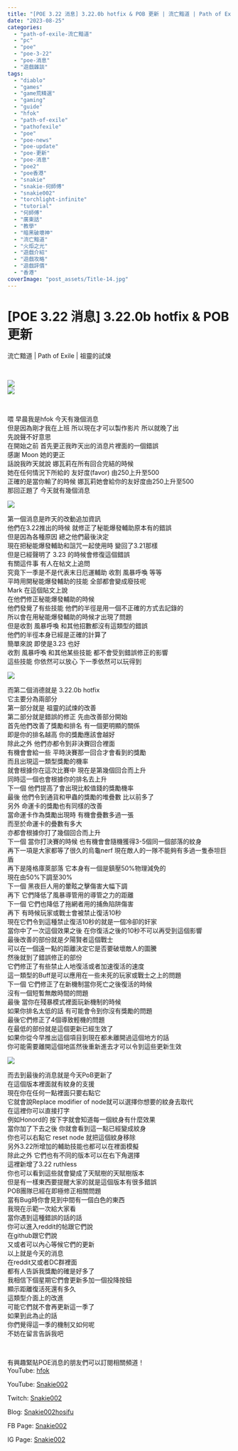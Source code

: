 ```yaml
---
title: "[POE 3.22 消息] 3.22.0b hotfix & POB 更新 | 流亡黯道 | Path of Exile | 祖靈的試煉"
date: "2023-08-25"
categories: 
  - "path-of-exile-流亡黯道"
  - "pc"
  - "poe"
  - "poe-3-22"
  - "poe-消息"
  - "遊戲雜談"
tags: 
  - "diablo"
  - "games"
  - "game荒精選"
  - "gaming"
  - "guide"
  - "hfok"
  - "path-of-exile"
  - "pathofexile"
  - "poe"
  - "poe-news"
  - "poe-update"
  - "poe-更新"
  - "poe-消息"
  - "poe2"
  - "poe香港"
  - "snakie"
  - "snakie-何師傅"
  - "snakie002"
  - "torchlight-infinite"
  - "tutorial"
  - "何師傅"
  - "廣東話"
  - "教學"
  - "暗黑破壞神"
  - "流亡黯道"
  - "火炬之光"
  - "遊戲介紹"
  - "遊戲攻略"
  - "遊戲評價"
  - "香港"
coverImage: "post_assets/Title-14.jpg"
---
```


# \[POE 3.22 消息\] 3.22.0b hotfix & POB 更新  
流亡黯道 | Path of Exile | 祖靈的試煉

  
   

  
![](post_assets/Title-14-1024x576.jpg)  
![](post_assets/0-1-Patch-Note-1-1024x576.png)  

  
   

  
喂 早晨我是hfok 今天有幾個消息  
但是因為剛才我在上班 所以現在才可以製作影片 所以就晚了出  
先說聲不好意思  
在開始之前 首先更正我昨天出的消息片裡面的一個錯誤  
感謝 Moon 她的更正  
話說我昨天就說 娜瓦莉在所有回合完結的時候  
她在任何情況下所給的 友好度(favor) 由250上升至500  
正確的是當你輸了的時候 娜瓦莉她會給你的友好度由250上升至500  
那回正題了 今天就有幾個消息  

  
![](post_assets/1-1-cascade.png)  

  
第一個消息是昨天的改動追加資訊  
他們在3.22推出的時候 就修正了秘能爆發輔助原本有的錯誤  
但是因為各種原因 總之他們最後決定  
現在把秘能爆發輔助和詛咒一起使用時 變回了3.21那樣  
但是已經聲明了 3.23 的時候會修復這個錯誤  
有關這件事 有人在帖文上追問  
究竟下一季是不是代表末日厄運輔助 收割 風暴呼喚 等等  
平時用開秘能爆發輔助的技能 全部都會變成廢技呢  
Mark 在這個貼文上說  
在他們修正秘能爆發輔助的時候  
他們發覺了有些技能 他們的半徑是用一個不正確的方式去記錄的  
所以會在用秘能爆發輔助的時候才出現了問題  
但是收割 風暴呼喚 和其他招數都沒有這類型的錯誤  
他們的半徑本身已經是正確的計算了  
簡單來說 即使是3.23 也好  
收割 風暴呼喚 和其他某些技能 都不會受到錯誤修正的影響  
這些技能 你依然可以放心 下一季依然可以玩得到  

  
![](post_assets/2-3.22.0b-hotfix-1024x576.png)  

  
而第二個消德就是 3.22.0b hotfix  
它主要分為兩部分  
第一部分就是 祖靈的試煉的改善  
第二部分就是錯誤的修正 先由改善部分開始  
首先他們改善了獎勵和排名 有一個更明顯的關係  
即是你的排名越高 你的獎勵應該會越好  
除此之外 他們亦都令到非決賽回合裡面  
有機會會給一些 平時決賽那一回合才會看到的獎勵  
而且出現這一類型獎勵的機率  
就會根據你在這次比賽中 現在是第幾個回合而上升  
同時這一個也會根據你的排名去上升  
下一個 他們提高了會出現比較值錢的獎勵機率  
最後 他們令到通貨和甲蟲的獎勵的堆疊數 比以前多了  
另外 命運卡的獎勵也有同樣的改善  
當命運卡作為獎勵出現時 有機會疊數多過一張  
而至於命運卡的疊數有多大  
亦都會根據你打了幾個回合而上升  
下一個 當你打決賽的時候 也有機會會隨機獲得3-5個同一個部落的紋身  
再下一項是大家都等了很久的烏龜nerf 現在敵人的一隊不能夠有多過一隻泰坦巨盾  
再下是隆格庫萊部落 它本身有一個是鎮壓50%物理減免的  
現在由50%下調至30%  
下一個 黑夜巨人用的暈眩之擊傷害大幅下調  
再下 它們降低了風暴導管用的導管之力的距離  
下一個 它們也降低了拖網者用的捕魚陷阱傷害  
再下 有時候玩家或戰士會被禁止復活10秒  
現在它們令到這種禁止復活10秒的就是一個冷卻的奸家  
當你中了一次這個效果之後 在你復活之後的10秒不可以再受到這個影響  
最後改善的部份就是夕陽賢者這個戰士  
可以在一個遠一點的距離決定它是否要破壞敵人的圖騰  
然後就到了錯誤修正的部份  
它們修正了有些禁止人地復活或者加速復活的速度  
這一類型的Buff是可以應用在一些未死的玩家或戰士之上的問題  
下一個 它們修正了在新機制當你死亡之後復活的時候  
沒有一個短暫無敵時間的問題  
最後 當你在殘暴模式裡面玩新機制的時候  
如果你排名太低的話 有可能會令到你沒有獎勵的問題  
最後它們修正了4個導致輕機的問題  
在最低的部份就是這個更新已經生效了  
如果你從今早推出這個項目到現在都未離開過這個地方的話  
你可能需要離開這個地區然後重新進去才可以令到這些更新生效  

  
![](post_assets/3-1-POB-1024x576.png)  

  
而去到最後的消息就是今天PoB更新了  
在這個版本裡面就有紋身的支援  
現在你在任何一點裡面只要右點它  
它就會說Replace modifier of node就可以選擇你想要的紋身去取代  
在這裡你可以直接打字  
例如Honord的 按下字就會知道每一個紋身有什麼效果  
當你加了下去之後 你就會看到這一點已經變成紋身  
你也可以右點它 reset node 就把這個紋身移除  
另外3.22所增加的輔助技能也都可以在裡面模擬  
除此之外 它們也有不同的版本可以在右下角選擇  
這裡新增了3.22 ruthless  
你也可以看到這些就會變成了天賦樹的天賦樹版本  
但是有一樣東西要提醒大家的就是這個版本有很多錯誤  
POB團隊已經在即極修正相關問題  
當有Bug時你會見到中間有一個白色的東西  
我現在示範一次給大家看  
當你遇到這種錯誤的話的話  
你可以進入reddit的帖跟它們說  
在github跟它們說  
又或者可以內心等候它們的更新  
以上就是今天的消息  
在reddit又或者DC群裡面  
都有人告訴我獎勵的確是好多了  
我相信下個星期它們會更新多加一個投降按鈕  
顯示距離復活死還有多久  
這類型介面上的改進  
可能它們就不會再更新這一季了  
如果到此為止的話  
你們覺得這一季的機制又如何呢  
不妨在留言告訴我吧  

  
   

  
有興趣緊貼POE消息的朋友們可以訂閱相關頻道！  
YouTube: [hfok](https://www.youtube.com/channel/UC2m4uqcEr8pIxkO6odaDHjw/)  

  
  

  
  
YouTube: [Snakie002](https://www.youtube.com/c/Snakie002/)  

  
Twitch: [Snakie002](https://www.twitch.tv/snakie002/)  

  
Blog: [Snakie002hosifu](https://snakie002hosifu.blog/)  

  
FB Page: [Snakie002](https://www.facebook.com/Snakie002/)  

  
IG Page: [Snakie002](https://www.instagram.com/snakie002/)
